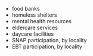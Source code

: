 * food banks
* homeless shelters
* mental health resources
* eldercare services
* daycare facilities
* SNAP participation, by locality
* EBT participation, by locality
